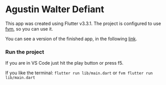 # Agustin Walter Defiant

This app was created using Flutter v3.3.1. The project is configured to use [fvm](https://fvm.app), so you can use it.

You can see a version of the finished app, in the following [link](https://drive.google.com/file/d/1q_1kco3H052lsAj7F16pv2ft4yMdZEyW/view?usp=sharing).

### Run the project

If you are in VS Code just hit the play button or press f5.

If you like the terminal: `flutter run lib/main.dart` or `fvm flutter run lib/main.dart`
